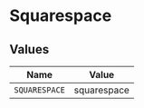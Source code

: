 # Squarespace


## Values

| Name          | Value         |
| ------------- | ------------- |
| `SQUARESPACE` | squarespace   |